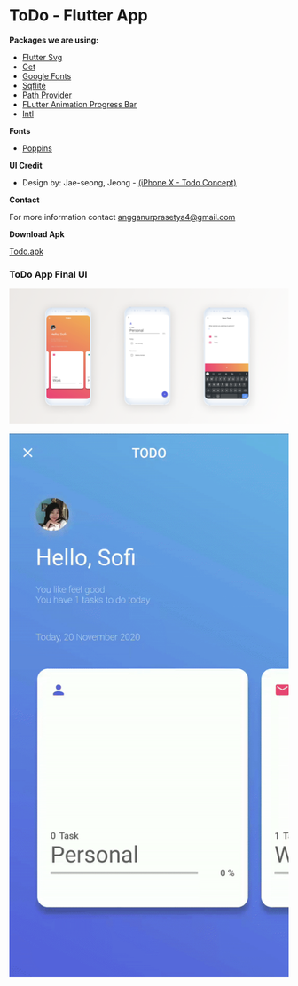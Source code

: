 # ToDo - Flutter App


**Packages we are using:**

- [Flutter Svg](https://pub.dev/packages/flutter_svg)
- [Get](https://pub.dev/packages/get)
- [Google Fonts](https://pub.dev/packages/google_fonts)
- [Sqflite](https://pub.dev/packages/sqflite)
- [Path Provider](https://pub.dev/packages/path_provider)
- [FLutter Animation Progress Bar](https://pub.dev/packages/flutter_animation_progress_bar)
- [Intl](https://pub.dev/packages/intl)

**Fonts**

-  [Poppins](https://fonts.google.com/specimen/Poppins)

**UI Credit**

- Design by: Jae-seong, Jeong - [(iPhone X - Todo Concept)](https://dribbble.com/shots/3812962-iPhone-X-Todo-Concept)

**Contact**

For more information contact angganurprasetya4@gmail.com

**Download Apk**

[Todo.apk](https://raw.githubusercontent.com/prasetyanurangga/todo/master/todo.apk)

### ToDo App Final UI

![App UI](https://raw.githubusercontent.com/prasetyanurangga/todo/master/todo_app_ui.png)

![Demo](https://raw.githubusercontent.com/prasetyanurangga/todo/master/todo_app.gif)
